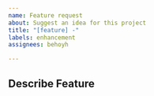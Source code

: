 ```yaml
---
name: Feature request
about: Suggest an idea for this project
title: "[feature] -"
labels: enhancement
assignees: behoyh

---
```


## Describe Feature
